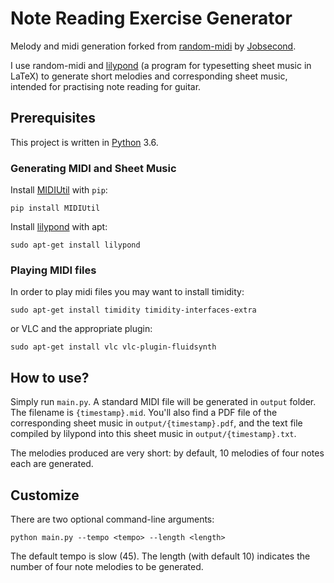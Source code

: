 # Note Reading Exercise Generator

Melody and midi generation forked from [random-midi](https://github.com/Jobsecond/random-midi) by [Jobsecond](https://github.com/Jobsecond).

I use random-midi and [lilypond](http://lilypond.org/) (a program for typesetting sheet music in LaTeX) to generate short melodies and corresponding sheet music, intended for practising note reading for guitar.

## Prerequisites
This project is written in [Python](https://www.python.org/) 3.6.

### Generating MIDI and Sheet Music

Install [MIDIUtil](https://github.com/MarkCWirt/MIDIUtil) with `pip`:

```console
pip install MIDIUtil
```

Install [lilypond](http://lilypond.org/) with apt:

```console
sudo apt-get install lilypond
```

### Playing MIDI files

In order to play midi files you may want to install timidity:

```console
sudo apt-get install timidity timidity-interfaces-extra
```

or VLC and the appropriate plugin:


```console
sudo apt-get install vlc vlc-plugin-fluidsynth
```

## How to use?
Simply run `main.py`. A standard MIDI file will be generated in `output` folder. The filename is `{timestamp}.mid`. You'll also find a PDF file of the corresponding sheet music in `output/{timestamp}.pdf`, and the text file compiled by lilypond into this sheet music in `output/{timestamp}.txt`.

The melodies produced are very short: by default, 10 melodies of four notes each are generated.

## Customize

There are two optional command-line arguments:


```console
python main.py --tempo <tempo> --length <length>
```

The default tempo is slow (45). The length (with default 10) indicates the number of four note melodies to be generated.
